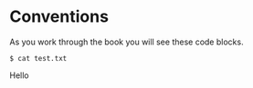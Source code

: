 # Conventions

As you work through the book you will see these code blocks.

```$ cat test.txt```

Hello
